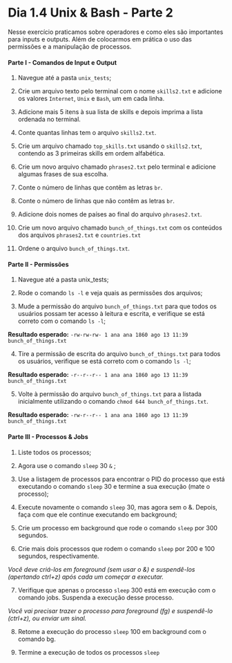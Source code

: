 # Dia 1.4 Unix & Bash - Parte 2
Nesse exercício praticamos sobre operadores e como eles são importantes para inputs e outputs. Além de colocarmos em prática o uso das permissões e a manipulação de processos.

#### Parte I - Comandos de Input e Output

1. Navegue até a pasta `unix_tests`;

2. Crie um arquivo texto pelo terminal com o nome `skills2.txt` e adicione os valores `Internet`, `Unix` e `Bash`, um em cada linha.

3. Adicione mais 5 itens à sua lista de skills e depois imprima a lista ordenada no terminal. 

4. Conte quantas linhas tem o arquivo `skills2.txt`.

5. Crie um arquivo chamado `top_skills.txt` usando o `skills2.txt`, contendo as 3 primeiras skills em ordem alfabética.

6. Crie um novo arquivo chamado `phrases2.txt` pelo terminal e adicione algumas frases de sua escolha.

7. Conte o número de linhas que contêm as letras `br`.

8. Conte o número de linhas que não contêm as letras `br`.

9. Adicione dois nomes de países ao final do arquivo `phrases2.txt`.

10. Crie um novo arquivo chamado `bunch_of_things.txt` com os conteúdos dos arquivos `phrases2.txt` e `countries.txt`

11. Ordene o arquivo `bunch_of_things.txt`.

#### Parte II - Permissões

1. Navegue até a pasta unix_tests;

2. Rode o comando `ls -l` e veja quais as permissões dos arquivos;

3. Mude a permissão do arquivo `bunch_of_things.txt` para que todos os usuários possam ter acesso à leitura e escrita, e verifique se está correto com o comando `ls -l`;

**Resultado esperado:**  `-rw-rw-rw- 1 ana ana 1860 ago 13 11:39 bunch_of_things.txt`

4. Tire a permissão de escrita do arquivo `bunch_of_things.txt` para todos os usuários, verifique se está correto com o comando `ls -l`;

**Resultado esperado:** `-r--r--r-- 1 ana ana 1860 ago 13 11:39 bunch_of_things.txt`

5. Volte à permissão do arquivo `bunch_of_things.txt` para a listada inicialmente utilizando o comando `chmod 644 bunch_of_things.txt`.

**Resultado esperado:** `-rw-r--r-- 1 ana ana 1860 ago 13 11:39 bunch_of_things.txt`

#### Parte III - Processos & Jobs
1. Liste todos os processos;

2. Agora use o comando `sleep` 30 `&` ;

3. Use a listagem de processos para encontrar o PID do processo que está executando o comando `sleep` 30 e termine a sua execução (mate o processo);

4. Execute novamente o comando `sleep` 30, mas agora sem o &. Depois, faça com que ele continue executando em background;

5. Crie um processo em background que rode o comando `sleep` por 300 segundos.

6. Crie mais dois processos que rodem o comando `sleep` por 200 e 100 segundos, respectivamente.

_Você deve criá-los em foreground (sem usar o &) e suspendê-los (apertando ctrl+z) após cada um começar a executar._

7. Verifique que apenas o processo `sleep` 300 está em execução com o comando jobs. Suspenda a execução desse processo.

_Você vai precisar trazer o processo para foreground (fg) e suspendê-lo (ctrl+z), ou enviar um sinal._

8. Retome a execução do processo `sleep` 100 em background com o comando bg.

9. Termine a execução de todos os processos `sleep`